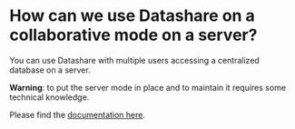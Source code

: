 # How can we use Datashare on a collaborative mode on a server?

You can use Datashare with multiple users accessing a centralized database on a server.

**Warning**: to put the server mode in place and to maintain it requires some technical knowledge.

Please find the [documentation here](https://github.com/ICIJ/datashare/wiki/Datashare-Server-Mode).
